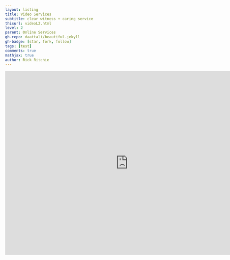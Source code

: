 ```yaml
---
layout: listing
title: Video Services
subtitle: clear witness + caring service
thisurl: videoL2.html
level: 2
parent: Online Services
gh-repo: daattali/beautiful-jekyll
gh-badge: [star, fork, follow]
tags: [test]
comments: true
mathjax: true
author: Rick Ritchie
---
```


<iframe src="https://calendar.google.com/calendar/embed?src=waidner%40redeemer-lutheran.net&ctz=America%2FLos_Angeles" style="border: 0" width="800" height="600" frameborder="0" scrolling="no"></iframe>
